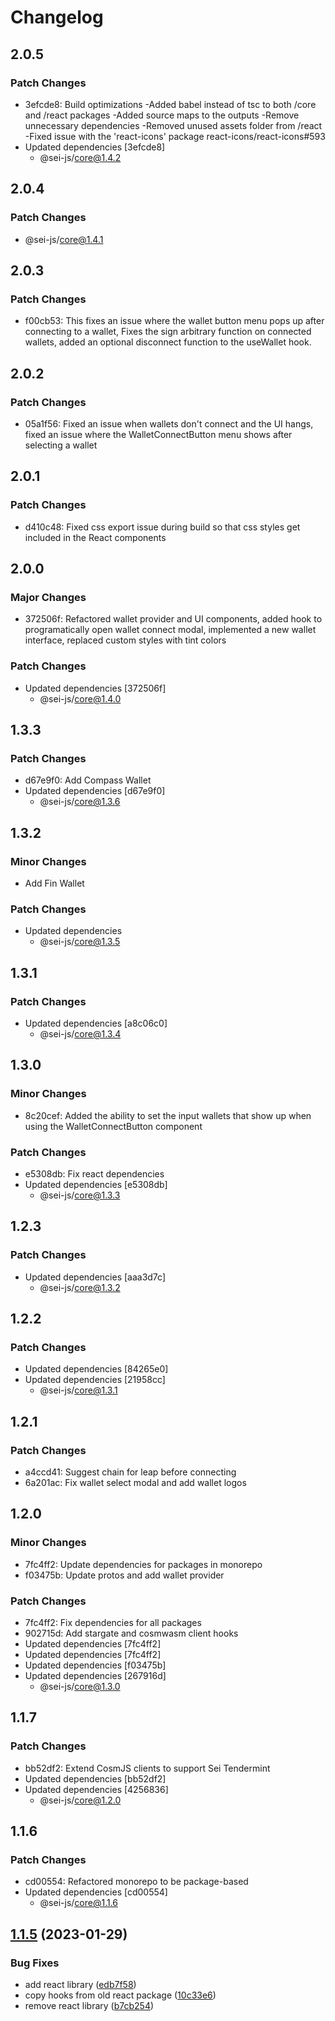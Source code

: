 # Changelog

## 2.0.5

### Patch Changes

- 3efcde8: Build optimizations
  -Added babel instead of tsc to both /core and /react packages
  -Added source maps to the outputs
  -Remove unnecessary dependencies
  -Removed unused assets folder from /react
  -Fixed issue with the 'react-icons' package react-icons/react-icons#593
- Updated dependencies [3efcde8]
  - @sei-js/core@1.4.2

## 2.0.4

### Patch Changes

- @sei-js/core@1.4.1

## 2.0.3

### Patch Changes

- f00cb53: This fixes an issue where the wallet button menu pops up after connecting to a wallet, Fixes the sign arbitrary function on connected wallets, added an optional disconnect function to the useWallet hook.

## 2.0.2

### Patch Changes

- 05a1f56: Fixed an issue when wallets don't connect and the UI hangs, fixed an issue where the WalletConnectButton menu shows after selecting a wallet

## 2.0.1

### Patch Changes

- d410c48: Fixed css export issue during build so that css styles get included in the React components

## 2.0.0

### Major Changes

- 372506f: Refactored wallet provider and UI components, added hook to programatically open wallet connect modal, implemented a new wallet interface, replaced custom styles with tint colors

### Patch Changes

- Updated dependencies [372506f]
  - @sei-js/core@1.4.0

## 1.3.3

### Patch Changes

- d67e9f0: Add Compass Wallet
- Updated dependencies [d67e9f0]
  - @sei-js/core@1.3.6

## 1.3.2

### Minor Changes

- Add Fin Wallet

### Patch Changes

- Updated dependencies
  - @sei-js/core@1.3.5

## 1.3.1

### Patch Changes

- Updated dependencies [a8c06c0]
  - @sei-js/core@1.3.4

## 1.3.0

### Minor Changes

- 8c20cef: Added the ability to set the input wallets that show up when using the WalletConnectButton component

### Patch Changes

- e5308db: Fix react dependencies
- Updated dependencies [e5308db]
  - @sei-js/core@1.3.3

## 1.2.3

### Patch Changes

- Updated dependencies [aaa3d7c]
  - @sei-js/core@1.3.2

## 1.2.2

### Patch Changes

- Updated dependencies [84265e0]
- Updated dependencies [21958cc]
  - @sei-js/core@1.3.1

## 1.2.1

### Patch Changes

- a4ccd41: Suggest chain for leap before connecting
- 6a201ac: Fix wallet select modal and add wallet logos

## 1.2.0

### Minor Changes

- 7fc4ff2: Update dependencies for packages in monorepo
- f03475b: Update protos and add wallet provider

### Patch Changes

- 7fc4ff2: Fix dependencies for all packages
- 902715d: Add stargate and cosmwasm client hooks
- Updated dependencies [7fc4ff2]
- Updated dependencies [7fc4ff2]
- Updated dependencies [f03475b]
- Updated dependencies [267916d]
  - @sei-js/core@1.3.0

## 1.1.7

### Patch Changes

- bb52df2: Extend CosmJS clients to support Sei Tendermint
- Updated dependencies [bb52df2]
- Updated dependencies [4256836]
  - @sei-js/core@1.2.0

## 1.1.6

### Patch Changes

- cd00554: Refactored monorepo to be package-based
- Updated dependencies [cd00554]
  - @sei-js/core@1.1.6

## [1.1.5](https://github.com/sei-protocol/sei-js/compare/v1.1.4...v1.1.5) (2023-01-29)

### Bug Fixes

- add react library ([edb7f58](https://github.com/sei-protocol/sei-js/commit/edb7f58b8901d7df8857a5bb9f611a963d09b99f))
- copy hooks from old react package ([10c33e6](https://github.com/sei-protocol/sei-js/commit/10c33e6e73bcf384d752d27df2f5342cbaadda32))
- remove react library ([b7cb254](https://github.com/sei-protocol/sei-js/commit/b7cb2540101c3afff7bae1b7c62330c9403e8c27))
